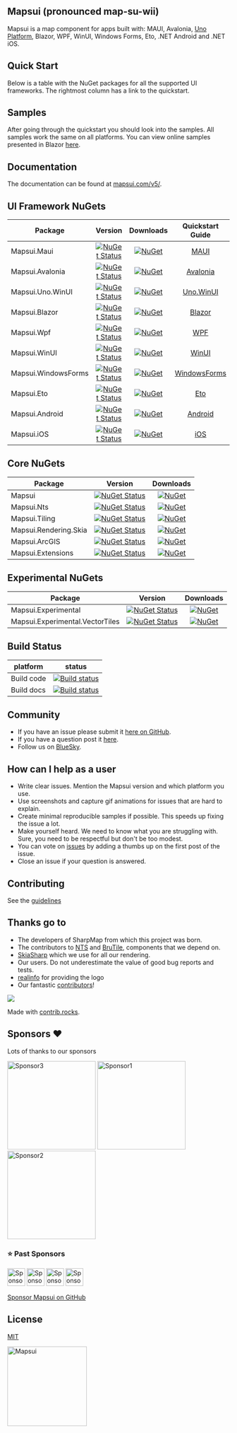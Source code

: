 ## Mapsui (pronounced map-su-wii)
Mapsui is a map component for apps built with: MAUI, Avalonia, [Uno Platform](https://github.com/unoplatform/uno), Blazor, WPF, WinUI, Windows Forms, Eto, .NET Android and .NET iOS. 

## Quick Start
Below is a table with the NuGet packages for all the supported UI frameworks. The rightmost column has a link to the quickstart.

## Samples
After going through the quickstart you should look into the samples. All samples work the same on all platforms. You can view online samples presented in Blazor [here](https://mapsui.com/v5/samples/). 

## Documentation
The documentation can be found at [mapsui.com/v5/](https://mapsui.com/v5/).

## UI Framework NuGets

| Package             | Version                                                                                                                                                                                                       | Downloads                                                                                                                  | Quickstart Guide                                      |
| ------------------- |:-----------------------------------------------------------------------------------------------------------------------------------------------:|:--------------------------------------------------------------------------------------------------------------------------:|:----------------------------------------------------:|
| Mapsui.Maui         | [![NuGet Status](https://img.shields.io/nuget/v/Mapsui.Maui.svg?style=flat)](https://www.nuget.org/packages/Mapsui.Maui/)                         | [![NuGet](https://img.shields.io/nuget/dt/Mapsui.Maui.svg)](https://www.nuget.org/packages/Mapsui.Maui)                     | [MAUI](https://mapsui.com/v5/#__tabbed_1_1)          |
| Mapsui.Avalonia     | [![NuGet Status](https://img.shields.io/nuget/v/Mapsui.Avalonia.svg?style=flat)](https://www.nuget.org/packages/Mapsui.Avalonia/)                 | [![NuGet](https://img.shields.io/nuget/dt/Mapsui.Avalonia.svg)](https://www.nuget.org/packages/Mapsui.Avalonia)             | [Avalonia](https://mapsui.com/v5/#__tabbed_1_2)      |
| Mapsui.Uno.WinUI    | [![NuGet Status](https://img.shields.io/nuget/v/Mapsui.Uno.WinUI.svg?style=flat)](https://www.nuget.org/packages/Mapsui.Uno.WinUI/)               | [![NuGet](https://img.shields.io/nuget/dt/Mapsui.Uno.WinUI.svg)](https://www.nuget.org/packages/Mapsui.Uno.WinUI)           | [Uno.WinUI](https://mapsui.com/v5/#__tabbed_1_3)     |
| Mapsui.Blazor       | [![NuGet Status](https://img.shields.io/nuget/v/Mapsui.Blazor.svg?style=flat)](https://www.nuget.org/packages/Mapsui.Blazor/)                       | [![NuGet](https://img.shields.io/nuget/dt/Mapsui.Blazor.svg)](https://www.nuget.org/packages/Mapsui.Blazor)                 | [Blazor](https://mapsui.com/v5/#__tabbed_1_4)        |
| Mapsui.Wpf          | [![NuGet Status](https://img.shields.io/nuget/v/Mapsui.Wpf.svg?style=flat)](https://www.nuget.org/packages/Mapsui.Wpf/)                           | [![NuGet](https://img.shields.io/nuget/dt/Mapsui.Wpf.svg)](https://www.nuget.org/packages/Mapsui.Wpf)                       | [WPF](https://mapsui.com/v5/#__tabbed_1_5)           |
| Mapsui.WinUI        | [![NuGet Status](https://img.shields.io/nuget/v/Mapsui.WinUI.svg?style=flat)](https://www.nuget.org/packages/Mapsui.WinUI/)                         | [![NuGet](https://img.shields.io/nuget/dt/Mapsui.WinUI.svg)](https://www.nuget.org/packages/Mapsui.WinUI)                   | [WinUI](https://mapsui.com/v5/#__tabbed_1_6)         |
| Mapsui.WindowsForms | [![NuGet Status](https://img.shields.io/nuget/v/Mapsui.WindowsForms.svg?style=flat)](https://www.nuget.org/packages/Mapsui.WindowsForms/)         | [![NuGet](https://img.shields.io/nuget/dt/Mapsui.WindowsForms.svg)](https://www.nuget.org/packages/Mapsui.WindowsForms)     | [WindowsForms](https://mapsui.com/v5/#__tabbed_1_7)  |
| Mapsui.Eto          | [![NuGet Status](https://img.shields.io/nuget/v/Mapsui.Eto.svg?style=flat)](https://www.nuget.org/packages/Mapsui.Eto/)                           | [![NuGet](https://img.shields.io/nuget/dt/Mapsui.Eto.svg)](https://www.nuget.org/packages/Mapsui.Eto)                       | [Eto](https://mapsui.com/v5/#__tabbed_1_8)           |
| Mapsui.Android      | [![NuGet Status](https://img.shields.io/nuget/v/Mapsui.Android.svg?style=flat)](https://www.nuget.org/packages/Mapsui.Android/)                     | [![NuGet](https://img.shields.io/nuget/dt/Mapsui.Android.svg)](https://www.nuget.org/packages/Mapsui.Android)               | [Android](https://mapsui.com/v5/#__tabbed_1_9)       |
| Mapsui.iOS          | [![NuGet Status](https://img.shields.io/nuget/v/Mapsui.iOS.svg?style=flat)](https://www.nuget.org/packages/Mapsui.iOS/)                           | [![NuGet](https://img.shields.io/nuget/dt/Mapsui.iOS.svg)](https://www.nuget.org/packages/Mapsui.iOS)                       | [iOS](https://mapsui.com/v5/#__tabbed_1_10)          |

## Core NuGets

| Package               | Version                                                                                                                                                                                         | Downloads                                                                                                                      |
| ----------------------|:-----------------------------------------------------------------------------------------------------------------------------------------------------------------------------------------------:|:------------------------------------------------------------------------------------------------------------------------------:|
| Mapsui                | [![NuGet Status](https://img.shields.io/nuget/v/Mapsui.svg?style=flat)](https://www.nuget.org/packages/Mapsui/)                                                                                 | [![NuGet](https://img.shields.io/nuget/dt/Mapsui.svg)](https://www.nuget.org/packages/Mapsui)                                   |
| Mapsui.Nts            | [![NuGet Status](https://img.shields.io/nuget/v/Mapsui.Nts.svg?style=flat)](https://www.nuget.org/packages/Mapsui.Nts/)                                                                         | [![NuGet](https://img.shields.io/nuget/dt/Mapsui.Nts.svg)](https://www.nuget.org/packages/Mapsui.Nts)                           |
| Mapsui.Tiling         | [![NuGet Status](https://img.shields.io/nuget/v/Mapsui.Tiling.svg?style=flat)](https://www.nuget.org/packages/Mapsui.Tiling/)                                                                   | [![NuGet](https://img.shields.io/nuget/dt/Mapsui.Tiling.svg)](https://www.nuget.org/packages/Mapsui.Tiling)                     |
| Mapsui.Rendering.Skia | [![NuGet Status](https://img.shields.io/nuget/v/Mapsui.Rendering.Skia.svg?style=flat)](https://www.nuget.org/packages/Mapsui.Rendering.Skia/)                                                   | [![NuGet](https://img.shields.io/nuget/dt/Mapsui.Rendering.Skia.svg)](https://www.nuget.org/packages/Mapsui.Rendering.Skia)     |
| Mapsui.ArcGIS         | [![NuGet Status](https://img.shields.io/nuget/v/Mapsui.ArcGIS.svg?style=flat)](https://www.nuget.org/packages/Mapsui.ArcGIS/)                                                                   | [![NuGet](https://img.shields.io/nuget/dt/Mapsui.ArcGIS.svg)](https://www.nuget.org/packages/Mapsui.ArcGIS)                     |
| Mapsui.Extensions     | [![NuGet Status](https://img.shields.io/nuget/v/Mapsui.Extensions.svg?style=flat)](https://www.nuget.org/packages/Mapsui.Extensions/)                                                           | [![NuGet](https://img.shields.io/nuget/dt/Mapsui.Extensions.svg)](https://www.nuget.org/packages/Mapsui.Extensions)             |

## Experimental NuGets

| Package                                | Version                                                                                                                                                                                               | Downloads                                                                                                                              |
| -------------------------------------- |:-----------------------------------------------------------------------------------------------------------------------------------------------------------------------------------------------------:|:---------------------------------------------------------------------------------------------------------------------------------------:|
| Mapsui.Experimental                    | [![NuGet Status](https://img.shields.io/nuget/v/Mapsui.Experimental.svg?style=flat)](https://www.nuget.org/packages/Mapsui/)                                                                                 | [![NuGet](https://img.shields.io/nuget/dt/Mapsui.Experimental.svg)](https://www.nuget.org/packages/Mapsui.Experimental)                     |
| Mapsui.Experimental.VectorTiles        | [![NuGet Status](https://img.shields.io/nuget/v/Mapsui.Experimental.VectorTiles.svg?style=flat)](https://www.nuget.org/packages/Mapsui.VectorTiles/)                                                       | [![NuGet](https://img.shields.io/nuget/dt/Mapsui.Experimental.VectorTiles.svg)](https://www.nuget.org/packages/Mapsui.Experimental.VectorTiles) |


## Build Status

| platform   | status                                                                                                                                                                |
| ---------- |:----------------------------------------------------------------------------------------------------------------------------------------------------------------------:|
| Build code | [![Build status](https://github.com/mapsui/mapsui/actions/workflows/dotnet.yml/badge.svg)](https://github.com/Mapsui/Mapsui/actions/workflows/dotnet.yml?query=branch%3Amaster) |
| Build docs | [![Build status](https://github.com/mapsui/mapsui/actions/workflows/dotnet-docs.yml/badge.svg)](https://github.com/Mapsui/Mapsui/actions/workflows/dotnet-docs.yml?query=branch%3Amaster) |

## Community
- If you have an issue please submit it [here on GitHub](https://github.com/mapsui/Mapsui/issues).
- If you have a question post it [here](https://github.com/Mapsui/Mapsui/discussions).
- Follow us on [BlueSky](https://bsky.app/profile/mapsui.bsky.social).

## How can I help as a user
- Write clear issues. Mention the Mapsui version and which platform you use.
- Use screenshots and capture gif animations for issues that are hard to explain.
- Create minimal reproducible samples if possible. This speeds up fixing the issue a lot.
- Make yourself heard. We need to know what you are struggling with. Sure, you need to be respectful but don't be too modest.
- You can vote on [issues](https://github.com/Mapsui/Mapsui/issues?q=is%3Aopen+sort%3Areactions-%2B1-desc) by adding a thumbs up on the first post of the issue.
- Close an issue if your question is answered.

## Contributing
See the [guidelines](http://mapsui.com/documentation/contributors-guidelines.html)

## Thanks go to
- The developers of SharpMap from which this project was born.
- The contributors to [NTS](https://github.com/NetTopologySuite/NetTopologySuite) and [BruTile](https://github.com/BruTile/BruTile), components that we depend on.
- [SkiaSharp](https://github.com/mono/SkiaSharp) which we use for all our rendering.
- Our users. Do not underestimate the value of good bug reports and tests.
- [realinfo](https://github.com/reallinfo) for providing the logo
- Our fantastic [contributors](https://github.com/Mapsui/Mapsui/graphs/contributors)!
<a href="https://github.com/mapsui/mapsui/graphs/contributors">
  <img src="https://contrib.rocks/image?repo=mapsui/mapsui" />
</a>

Made with [contrib.rocks](https://contrib.rocks).

## Sponsors ❤️

Lots of thanks to our sponsors

<a href="https://github.com/jamesmontemagno"><img src="https://avatars.githubusercontent.com/u/1676321?v=4" width="200px;" alt="Sponsor3" /></a>
<a href="https://github.com/TAlecksen"><img src="https://avatars.githubusercontent.com/u/26470677?v=4" width="200px;" alt="Sponsor1" /></a>
<a href="https://github.com/unoplatform"><img src="https://avatars.githubusercontent.com/u/52228309?v=4" width="200px;" alt="Sponsor2" /></a>

### ⭐ Past Sponsors
<a href="https://github.com/P33tr"><img src="https://avatars.githubusercontent.com/u/44436267?v=4" width="40px;" alt="Sponsor4" /></a>
<a href="https://github.com/Sebastian1989101"><img src="https://avatars.githubusercontent.com/u/25636075?v=4" width="40px;" alt="Sponsor5" /></a>
<a href="https://github.com/blwhttngtn"><img src="https://avatars.githubusercontent.com/u/12670350?v=4" width="40px;" alt="Sponsor3" /></a>
<a href="https://github.com/winkmichael"><img src="https://avatars.githubusercontent.com/u/5185889?v=4" width="40px;" alt="Sponsor5" /></a>

[Sponsor Mapsui on GitHub](https://github.com/sponsors/pauldendulk)

## License

[MIT](LICENSE)

[<p align="left"><img src="logo/png/icon.png" alt="Mapsui" height="180px"></p>](https://mapsui.com)
